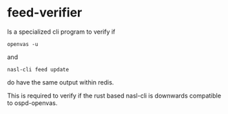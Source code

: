 # feed-verifier

Is a specialized cli program to verify if 

```
openvas -u
```

and 

```
nasl-cli feed update
```

do have the same output within redis.

This is required to verify if the rust based nasl-cli is downwards compatible to ospd-openvas.
